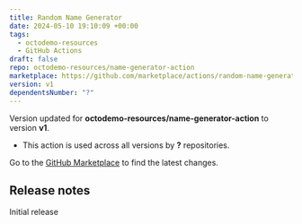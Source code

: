 ```yaml
---
title: Random Name Generator
date: 2024-05-10 19:10:09 +00:00
tags:
  - octodemo-resources
  - GitHub Actions
draft: false
repo: octodemo-resources/name-generator-action
marketplace: https://github.com/marketplace/actions/random-name-generator
version: v1
dependentsNumber: "?"
---
```



Version updated for **octodemo-resources/name-generator-action** to version **v1**.
- This action is used across all versions by **?** repositories.

Go to the [GitHub Marketplace](https://github.com/marketplace/actions/random-name-generator) to find the latest changes.

## Release notes

Initial release
